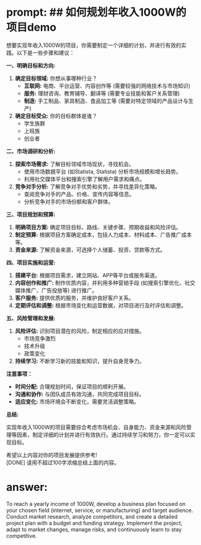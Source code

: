 # prompt: ## 如何规划年收入1000W的项目demo

想要实现年收入1000W的项目，你需要制定一个详细的计划，并进行有效的实践。以下是一些步骤和建议：

**一、明确目标和方向:**

1. **确定目标领域:**  你想从事哪种行业？ 
    *  **互联网:**  电商、平台运营、内容创作等 (需要较强的网络技术与市场知识)
    *  **服务:**  理财咨询、教育辅导、翻译等 (需要专业技能和客户关系管理)
    *  **制造:**  手工制品、家具制造、食品加工等 (需要对特定领域的产品设计与生产)
2. **确定目标受众:**  你的目标群体是谁？ 
    *  学生族群
    *  上班族
    *  创业者

**二、市场调研和分析:**

1. **探索市场需求:**  了解目标领域市场现状，寻找机会。
    *  使用市场数据平台 (如Statista, Statista) 分析市场规模和增长趋势。
    *  利用社交媒体平台和搜索引擎了解用户需求和痛点。 
2. **竞争对手分析:**  了解竞争对手优势和劣势，并寻找差异化策略。
    *  查阅竞争对手的产品、价格、宣传内容等信息。
    *  分析竞争对手的市场份额和客户群体。


**三、项目规划和预算:**

1. **明确项目方案:**  确定项目目标、路线、关键步骤、预期收益和风险评估。 
2. **制定预算:**  根据项目方案确定成本，包括人力成本、材料成本、广告推广成本等。
3. **资金来源:**  了解资金来源，可选择个人储蓄、投资、贷款等方式。

**四、项目实施和运营:**

1. **搭建平台:**  根据项目需求，建立网站、APP等平台或服务渠道。
2. **内容创作和推广:**  制作优质内容，并利用多种营销手段 (如搜索引擎优化、社交媒体推广、广告投放等) 进行推广。
3. **客户服务:**  提供优质的服务，并维护良好客户关系。 
4. **定期评估和调整:**  根据市场变化和运营数据，对项目进行及时评估和调整。


**五、风险管理和发展:**

1. **风险评估:**  识别项目潜在的风险，制定相应的应对措施。
    *  市场竞争激烈
    *  技术升级
    *  政策变化 
2. **持续学习:**  不断学习新的技能和知识，提升自身竞争力。


**注意事项：**


* **时间分配:**  合理规划时间，保证项目的顺利开展。
* **沟通和协作:**  与团队成员有效沟通，共同完成项目目标。
* **适应变化:**  市场环境会不断变化，需要灵活调整策略。

**总结:** 

实现年收入1000W的项目需要综合考虑市场机会、自身能力、资金来源和风险管理等因素，制定详细的计划并进行有效执行。通过持续学习和努力，你一定可以实现目标。


希望以上内容对你的项目发展提供参考!  
[DONE]
请用不超过100字浓缩总结上面的内容。
# answer: 
 To reach a yearly income of 1000W, develop a business plan focused on your chosen field (internet, service, or manufacturing) and target audience. Conduct market research, analyze competitors, and create a detailed project plan with a budget and funding strategy. Implement the project, adapt to market changes, manage risks, and continuously learn to stay competitive. 

